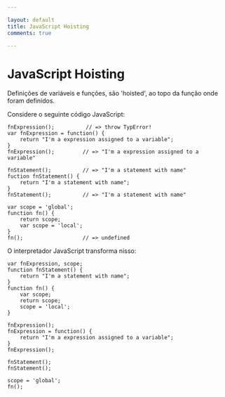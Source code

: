 ```yaml
---

layout: default
title: JavaScript Hoisting
comments: true

---
```


# JavaScript Hoisting

Definições de variáveis e funções, são 'hoisted', ao topo da função onde foram definidos.

Considere o seguinte código JavaScript:

    fnExpression();          // => throw TypError!
    var fnExpression = function() {
        return "I'm a expression assigned to a variable";
    }
    fnExpression();         // => "I'm a expression assigned to a variable"

    fnStatement();          // => "I'm a statement with name"
    fuction fnStatement() {
        return "I'm a statement with name";
    }
    fnStatement();          // => "I'm a statement with name"

    var scope = 'global';
    function fn() {
        return scope;          
        var scope = 'local';
    }
    fn();                   // => undefined


O interpretador JavaScript transforma nisso:
    
    var fnExpression, scope;
    function fnStatement() {
        return "I'm a statement with name";
    }
    function fn() {
        var scope;
        return scope;
        scope = 'local';
    }

    fnExpression();
    fnExpression = function() {
        return "I'm a expression assigned to a variable";
    }
    fnExpression();

    fnStatement();
    fnStatement();

    scope = 'global';
    fn();
